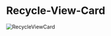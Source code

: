 # Recycle-View-Card
![RecycleViewCard](https://user-images.githubusercontent.com/62680911/97417286-11102380-193a-11eb-8751-848bb9416257.png)
